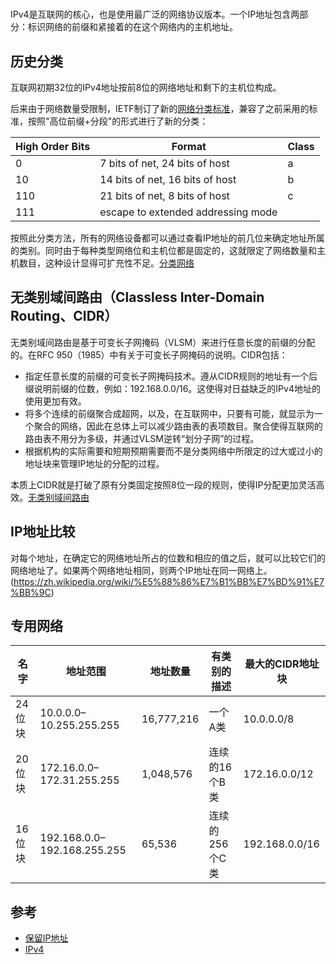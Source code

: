 # 

IPv4是互联网的核心，也是使用最广泛的网络协议版本。一个IP地址包含两部分：标识网络的前缀和紧接着的在这个网络内的主机地址。

## 历史分类
互联网初期32位的IPv4地址按前8位的网络地址和剩下的主机位构成。

后来由于网络数量受限制，IETF制订了新的[网络分类标准](https://tools.ietf.org/html/rfc791)，兼容了之前采用的标准，按照"高位前缀+分段"的形式进行了新的分类：

|High Order Bits| Format                           | Class|
|---------------|----------------------------------|------|
|0              |7 bits of net, 24 bits of host    |  a   |
|10             |14 bits of net, 16 bits of host   |  b   |
|110            |21 bits of net,  8 bits of host   |  c   |
|111            |escape to extended addressing mode|

按照此分类方法，所有的网络设备都可以通过查看IP地址的前几位来确定地址所属的类别。同时由于每种类型网络位和主机位都是固定的，这就限定了网络数量和主机数目，这种设计显得可扩充性不足。[分类网络](https://zh.wikipedia.org/wiki/%E5%88%86%E7%B1%BB%E7%BD%91%E7%BB%9C)

## 无类别域间路由（Classless Inter-Domain Routing、CIDR）
无类别域间路由是基于可变长子网掩码（VLSM）来进行任意长度的前缀的分配的。在RFC 950（1985）中有关于可变长子网掩码的说明。CIDR包括：
- 指定任意长度的前缀的可变长子网掩码技术。遵从CIDR规则的地址有一个后缀说明前缀的位数，例如：192.168.0.0/16。这使得对日益缺乏的IPv4地址的使用更加有效。
- 将多个连续的前缀聚合成超网，以及，在互联网中，只要有可能，就显示为一个聚合的网络，因此在总体上可以减少路由表的表项数目。聚合使得互联网的路由表不用分为多级，并通过VLSM逆转“划分子网”的过程。
- 根据机构的实际需要和短期预期需要而不是分类网络中所限定的过大或过小的地址块来管理IP地址的分配的过程。

本质上CIDR就是打破了原有分类固定按照8位一段的规则，使得IP分配更加灵活高效。[无类别域间路由](https://zh.wikipedia.org/wiki/%E6%97%A0%E7%B1%BB%E5%88%AB%E5%9F%9F%E9%97%B4%E8%B7%AF%E7%94%B1)

## IP地址比较
对每个地址，在确定它的网络地址所占的位数和相应的值之后，就可以比较它们的网络地址了。如果两个网络地址相同，则两个IP地址在同一网络上。
(https://zh.wikipedia.org/wiki/%E5%88%86%E7%B1%BB%E7%BD%91%E7%BB%9C)

## 专用网络
名字	| 地址范围	| 地址数量	| 有类别的描述	| 最大的CIDR地址块
----|-----------|-----------|---------------|----------------|
24位块	|10.0.0.0–10.255.255.255	|16,777,216	|一个A类	        |10.0.0.0/8
20位块	|172.16.0.0–172.31.255.255	|1,048,576	|连续的16个B类	|172.16.0.0/12
16位块	|192.168.0.0–192.168.255.255|	65,536	|连续的256个C类	|192.168.0.0/16

## 参考
- [保留IP地址](https://zh.wikipedia.org/wiki/%E4%BF%9D%E7%95%99IP%E5%9C%B0%E5%9D%80)
- [IPv4](https://zh.wikipedia.org/wiki/IPv4)